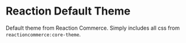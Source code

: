 # Reaction Default Theme

Default theme from Reaction Commerce. Simply includes all css from `reactioncommerce:core-theme`.
